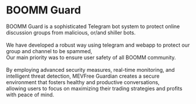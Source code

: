 # BOOMM Guard

BOOMM Guard is a sophisticated Telegram bot  system to protect online discussion groups from malicious, or/and shiller bots. \
\
We have developed a robust way using telegram and webapp to protect our group and channel to be spammed, \
Our main priority was to ensure user safety of all BOOMM community. \
\
By employing advanced security measures, real-time monitoring, and intelligent threat detection, MEVFree Guardian creates a secure environment that fosters healthy and productive conversations, \
allowing users to focus on maximizing their trading strategies and profits with peace of mind.
